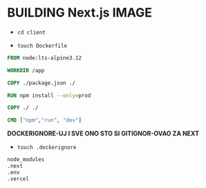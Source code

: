 # BUILDING Next.js IMAGE

- `cd client`

- `touch Dockerfile`

```dockerfile
FROM node:lts-alpine3.12

WORKDIR /app

COPY ./package.json ./

RUN npm install --only=prod

COPY ./ ./

CMD ["npm","run", "dev"]

```

**DOCKERIGNORE-UJ I SVE ONO STO SI GITIGNOR-OVAO ZA NEXT**

- `touch .dockerignore`

```dockerfile
node_modules
.next
.env
.vercel
```
